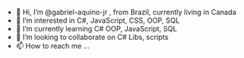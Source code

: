 - 👋 Hi, I’m @gabriel-aquino-jr , from Brazil, currently living in Canada
- 👀 I’m interested in C#, JavaScript, CSS, OOP, SQL
- 🌱 I’m currently learning C# OOP, JavaScript, SQL
- 💞️ I’m looking to collaborate on C# Libs, scripts
- 📫 How to reach me ...

<!---
gabriel-aquino-jr/gabriel-aquino-jr is a ✨ special ✨ repository because its `README.md` (this file) appears on your GitHub profile.
You can click the Preview link to take a look at your changes.
--->
